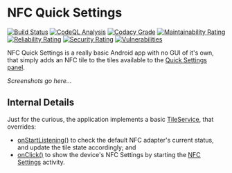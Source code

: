 # NFC Quick Settings

[![Build Status](https://github.com/pcolby/nfc-quick-settings/actions/workflows/build.yaml/badge.svg?branch=main)](https://github.com/pcolby/nfc-quick-settings/actions/workflows/build.yaml?query=branch%3Amain)
[![CodeQL Analysis](https://github.com/pcolby/nfc-quick-settings/actions/workflows/codeql.yaml/badge.svg?branch=main)](https://github.com/pcolby/nfc-quick-settings/actions/workflows/codeql.yaml?query=branch%3Amain)
[![Codacy Grade](https://img.shields.io/codacy/grade/8f8bea5e700d4c64bf24b4a4297cc995?label=Code%20Quality&logo=codacy)](https://app.codacy.com/gh/pcolby/nfc-quick-settings/dashboard)
[![Maintainability Rating](https://sonarcloud.io/api/project_badges/measure?project=pcolby_nfc-quick-settings&metric=sqale_rating)](https://sonarcloud.io/summary/new_code?id=pcolby_nfc-quick-settings)
[![Reliability Rating](https://sonarcloud.io/api/project_badges/measure?project=pcolby_nfc-quick-settings&metric=reliability_rating)](https://sonarcloud.io/summary/new_code?id=pcolby_nfc-quick-settings)
[![Security Rating](https://sonarcloud.io/api/project_badges/measure?project=pcolby_nfc-quick-settings&metric=security_rating)](https://sonarcloud.io/summary/new_code?id=pcolby_nfc-quick-settings)
[![Vulnerabilities](https://sonarcloud.io/api/project_badges/measure?project=pcolby_nfc-quick-settings&metric=vulnerabilities)](https://sonarcloud.io/summary/new_code?id=pcolby_nfc-quick-settings)

NFC Quick Settings is a really basic Android app with no GUI of it's own, that simply adds an NFC
tile to the tiles available to the [Quick Settings panel][].

*Screenshots go here...*

## Internal Details

Just for the curious, the application implements a basic [TileService][], that overrides:

* [onStartListening()][] to check the default NFC adapter's current status, and update the tile state
  accordingly; and
* [onClick()][] to show the device's NFC Settings by starting the [NFC Settings][] activity.

[NFC Settings]: https://developer.android.com/reference/android/provider/Settings#ACTION_NFC_SETTINGS
[onClick()]: https://developer.android.com/reference/android/service/quicksettings/TileService#onClick()
[onStartListening()]: https://developer.android.com/reference/android/service/quicksettings/TileService#onStartListening()
[Quick Settings panel]: https://support.google.com/android/answer/9083864
[TileService]: https://developer.android.com/reference/android/service/quicksettings/TileService
